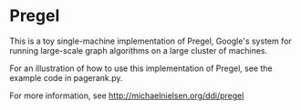 Pregel
======

This is a toy single-machine implementation of Pregel, Google's system
for running large-scale graph algorithms on a large cluster of
machines.

For an illustration of how to use this implementation of Pregel, see
the example code in pagerank.py.

For more information, see http://michaelnielsen.org/ddi/pregel
